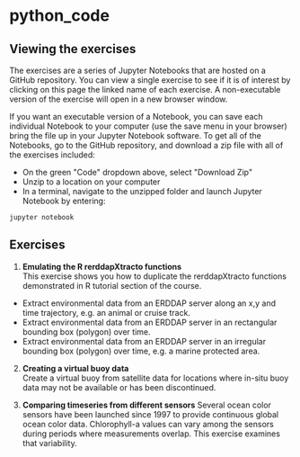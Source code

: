 # python_code 

## Viewing the exercises
The exercises are a series of Jupyter Notebooks that are hosted on a GitHub repository. You can view a single exercise to see if it is of interest by 
clicking on this page the linked name of each exercise. A non-executable version of the exercise will open in a new browser window.   

If you want an executable version of a Notebook, you can save each individual Notebook to your computer (use the save menu in your browser) bring the file up in your Jupyter Notebook software. To get all of the Notebooks, go to the GitHub repository, and download a zip file with all of the exercises included:

* On the green "Code" dropdown above, select "Download Zip"
* Unzip to a location on your computer
* In a terminal, navigate to the unzipped folder and launch Jupyter Notebook by entering:
```
jupyter notebook 
```

## Exercises
1. **Emulating the R rerddapXtracto functions**  
This exercise shows you how to duplicate the rerddapXtracto functions demonstrated in R tutorial section of the course.  
  * Extract environmental data from an ERDDAP server along an x,y and time trajectory, e.g. an animal or cruise track.
  * Extract environmental data from an ERDDAP server in an rectangular bounding box (polygon) over time.
  * Extract environmental data from an ERDDAP server in an irregular bounding box (polygon) over time, e.g. a marine protected area.  

2. **Creating a virtual buoy data**   
Create a virtual buoy from satellite data for locations where in-situ buoy data may not be available or has been discontinued.  

3. **Comparing timeseries from different sensors**
Several ocean color sensors have been launched since 1997 to provide continuous global ocean color data. Chlorophyll-a values can vary among the sensors during periods where measurements overlap. This exercise examines that variability.
